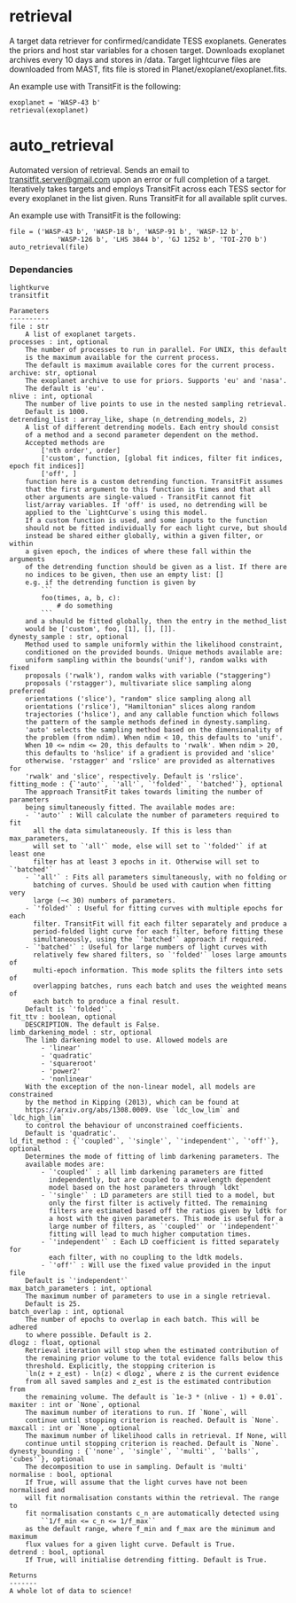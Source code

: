 # retrieval

A target data retriever for confirmed/candidate TESS exoplanets.
Generates the priors and host star variables for a chosen target.
Downloads exoplanet archives every 10 days and stores in /data.
Target lightcurve files are downloaded from MAST, fits file is
stored in Planet/exoplanet/exoplanet.fits.

An example use with TransitFit is the following:
```
exoplanet = 'WASP-43 b'
retrieval(exoplanet)
```
# auto_retrieval

Automated version of retrieval. Sends an email to transitfit.server@gmail.com
upon an error or full completion of a target. Iteratively takes targets and
employs TransitFit across each TESS sector for every exoplanet in the list given.
Runs TransitFit for all available split curves.

An example use with TransitFit is the following:
```
file = ('WASP-43 b', 'WASP-18 b', 'WASP-91 b', 'WASP-12 b',
            'WASP-126 b', 'LHS 3844 b', 'GJ 1252 b', 'TOI-270 b')
auto_retrieval(file)
```
### Dependancies
```
lightkurve
transitfit
```

    Parameters
    ----------
    file : str
        A list of exoplanet targets.
    processes : int, optional
        The number of processes to run in parallel. For UNIX, this default
        is the maximum available for the current process.
        The default is maximum available cores for the current process.
    archive: str, optional
        The exoplanet archive to use for priors. Supports 'eu' and 'nasa'.
        The default is 'eu'.
    nlive : int, optional
        The number of live points to use in the nested sampling retrieval.
        Default is 1000.
    detrending_list : array_like, shape (n_detrending_models, 2)
        A list of different detrending models. Each entry should consist
        of a method and a second parameter dependent on the method.
        Accepted methods are
            ['nth order', order]
            ['custom', function, [global fit indices, filter fit indices, epoch fit indices]]
            ['off', ]
        function here is a custom detrending function. TransitFit assumes
        that the first argument to this function is times and that all
        other arguments are single-valued - TransitFit cannot fit
        list/array variables. If 'off' is used, no detrending will be
        applied to the `LightCurve`s using this model.
        If a custom function is used, and some inputs to the function
        should not be fitted individually for each light curve, but should
        instead be shared either globally, within a given filter, or within
        a given epoch, the indices of where these fall within the arguments
        of the detrending function should be given as a list. If there are
        no indices to be given, then use an empty list: []
        e.g. if the detrending function is given by
            ```
            foo(times, a, b, c):
                # do something
            ```
        and a should be fitted globally, then the entry in the method_list
        would be ['custom', foo, [1], [], []].
    dynesty_sample : str, optional
        Method used to sample uniformly within the likelihood constraint,
        conditioned on the provided bounds. Unique methods available are:
        uniform sampling within the bounds('unif'), random walks with fixed
        proposals ('rwalk'), random walks with variable ("staggering")
        proposals ('rstagger'), multivariate slice sampling along preferred
        orientations ('slice'), "random" slice sampling along all
        orientations ('rslice'), "Hamiltonian" slices along random
        trajectories ('hslice'), and any callable function which follows
        the pattern of the sample methods defined in dynesty.sampling.
        'auto' selects the sampling method based on the dimensionality of
        the problem (from ndim). When ndim < 10, this defaults to 'unif'.
        When 10 <= ndim <= 20, this defaults to 'rwalk'. When ndim > 20,
        this defaults to 'hslice' if a gradient is provided and 'slice'
        otherwise. 'rstagger' and 'rslice' are provided as alternatives for
        'rwalk' and 'slice', respectively. Default is 'rslice'.
    fitting_mode : {`'auto'`, `'all'`, `'folded'`, `'batched'`}, optional
        The approach TransitFit takes towards limiting the number of parameters
        being simultaneously fitted. The available modes are:
        - `'auto'` : Will calculate the number of parameters required to fit
          all the data simulataneously. If this is less than max_parameters,
          will set to `'all'` mode, else will set to `'folded'` if at least one
          filter has at least 3 epochs in it. Otherwise will set to `'batched'`
        - `'all'` : Fits all parameters simultaneously, with no folding or
          batching of curves. Should be used with caution when fitting very
          large (~< 30) numbers of parameters.
        - `'folded'` : Useful for fitting curves with multiple epochs for each
          filter. TransitFit will fit each filter separately and produce a
          period-folded light curve for each filter, before fitting these
          simultaneously, using the `'batched'` approach if required.
        - `'batched'` : Useful for large numbers of light curves with
          relatively few shared filters, so `'folded'` loses large amounts of
          multi-epoch information. This mode splits the filters into sets of
          overlapping batches, runs each batch and uses the weighted means of
          each batch to produce a final result.
        Default is `'folded'`.
    fit_ttv : boolean, optional
        DESCRIPTION. The default is False.
    limb_darkening_model : str, optional
        The limb darkening model to use. Allowed models are
            - 'linear'
            - 'quadratic'
            - 'squareroot'
            - 'power2'
            - 'nonlinear'
        With the exception of the non-linear model, all models are constrained
        by the method in Kipping (2013), which can be found at
        https://arxiv.org/abs/1308.0009. Use `ldc_low_lim` and `ldc_high_lim`
        to control the behaviour of unconstrained coefficients.
        Default is 'quadratic'.
    ld_fit_method : {`'coupled'`, `'single'`, `'independent'`, `'off'`}, optional
        Determines the mode of fitting of limb darkening parameters. The
        available modes are:
            - `'coupled'` : all limb darkening parameters are fitted
              independently, but are coupled to a wavelength dependent
              model based on the host parameters through `ldkt`
            - `'single'` : LD parameters are still tied to a model, but
              only the first filter is actively fitted. The remaining
              filters are estimated based off the ratios given by ldtk for
              a host with the given parameters. This mode is useful for a
              large number of filters, as `'coupled'` or `'independent'`
              fitting will lead to much higher computation times.
            - `'independent'` : Each LD coefficient is fitted separately for
              each filter, with no coupling to the ldtk models.
            - `'off'` : Will use the fixed value provided in the input file
        Default is `'independent'`
    max_batch_parameters : int, optional
        The maximum number of parameters to use in a single retrieval.
        Default is 25.
    batch_overlap : int, optional
        The number of epochs to overlap in each batch. This will be adhered
        to where possible. Default is 2.
    dlogz : float, optional
        Retrieval iteration will stop when the estimated contribution of
        the remaining prior volume to the total evidence falls below this
        threshold. Explicitly, the stopping criterion is
        `ln(z + z_est) - ln(z) < dlogz`, where z is the current evidence
        from all saved samples and z_est is the estimated contribution from
        the remaining volume. The default is `1e-3 * (nlive - 1) + 0.01`.
    maxiter : int or `None`, optional
        The maximum number of iterations to run. If `None`, will
        continue until stopping criterion is reached. Default is `None`.
    maxcall : int or `None`, optional
        The maximum number of likelihood calls in retrieval. If None, will
        continue until stopping criterion is reached. Default is `None`.
    dynesty_bounding : {`'none'`, `'single'`, `'multi'`, `'balls'`, 'cubes'`}, optional
        The decomposition to use in sampling. Default is 'multi'
    normalise : bool, optional
        If True, will assume that the light curves have not been normalised and
        will fit normalisation constants within the retrieval. The range to
        fit normalisation constants c_n are automatically detected using
            ``1/f_min <= c_n <= 1/f_max``
        as the default range, where f_min and f_max are the minimum and maximum
        flux values for a given light curve. Default is True.
    detrend : bool, optional
        If True, will initialise detrending fitting. Default is True.

    Returns
    -------
    A whole lot of data to science!
